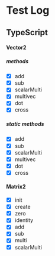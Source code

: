# Test Log

## TypeScript

#### Vector2

##### methods

- [x] add
- [x] sub
- [x] scalarMulti
- [x] multivec
- [x] dot
- [x] cross

##### static methods

- [x] add
- [x] sub
- [x] scalarMulti
- [x] multivec
- [x] dot
- [x] cross

#### Matrix2

- [x] init
- [x] create
- [x] zero
- [x] identity
- [x] add
- [x] sub
- [x] multi
- [x] scalarMulti